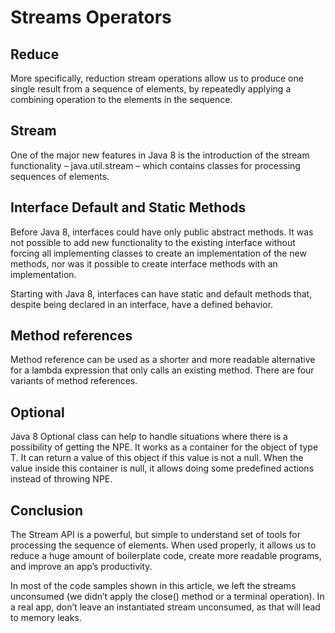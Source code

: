 # Streams Operators

## Reduce
More specifically, reduction stream operations allow us to produce one single result from a sequence of elements, 
by repeatedly applying a combining operation to the elements in the sequence.

## Stream
One of the major new features in Java 8 is the introduction of the stream functionality – java.util.stream – which contains classes for processing sequences of elements.

## Interface Default and Static Methods
Before Java 8, interfaces could have only public abstract methods. It was not possible to add new functionality to the 
existing interface without forcing all implementing classes to create an implementation of the new methods, nor was it possible 
to create interface methods with an implementation.

Starting with Java 8, interfaces can have static and default methods that, despite being declared in an interface, have a defined behavior.

## Method references
Method reference can be used as a shorter and more readable alternative for a lambda expression that only calls an existing method. 
There are four variants of method references.

## Optional <T>
Java 8 Optional<T> class can help to handle situations where there is a possibility of getting the NPE. It works as a container for the object of type T. 
It can return a value of this object if this value is not a null. When the value inside this container is null, it allows 
doing some predefined actions instead of throwing NPE.

## Conclusion
The Stream API is a powerful, but simple to understand set of tools for processing the sequence of elements. When used properly, 
it allows us to reduce a huge amount of boilerplate code, create more readable programs, and improve an app’s productivity.

In most of the code samples shown in this article, we left the streams unconsumed (we didn’t apply the close() method or a 
terminal operation). In a real app, don’t leave an instantiated stream unconsumed, as that will lead to memory leaks.